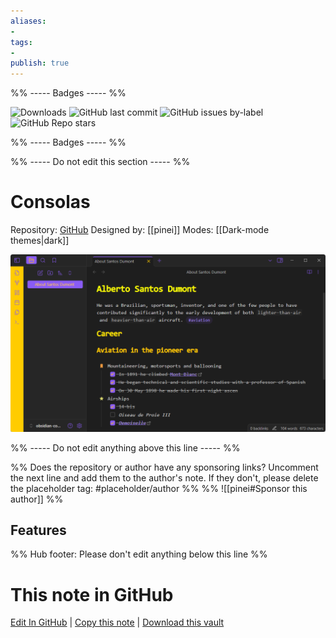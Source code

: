 ```yaml
---
aliases:
- 
tags: 
- 
publish: true
---
```


%% ----- Badges ----- %%

![Downloads](https://img.shields.io/badge/downloads-1103-573E7A?style=for-the-badge&logo=)
![GitHub last commit](https://img.shields.io/github/last-commit/pinei/obsidian-consolas-theme?color=573E7A&label=last%20update&logo=github&style=for-the-badge)
![GitHub issues by-label](https://img.shields.io/github/issues/pinei/obsidian-consolas-theme/help%20wanted?color=573E7A&logo=github&style=for-the-badge) 
![GitHub Repo stars](https://img.shields.io/github/stars/pinei/obsidian-consolas-theme?color=573E7A&logo=github&style=for-the-badge)

%% ----- Badges ----- %%

%% ----- Do not edit this section ----- %%

# Consolas

Repository: [GitHub](https://github.com/pinei/obsidian-consolas-theme)
Designed by: [[pinei]]
Modes: [[Dark-mode themes|dark]]



![screenshot](https://github.com/pinei/obsidian-consolas-theme/raw/HEAD/screenshot.png)

%% ----- Do not edit anything above this line ----- %% 

%% Does the repository or author have any sponsoring links? Uncomment the next line and add them to the author's note. If they don't, please delete the placeholder tag: #placeholder/author %%
%% ![[pinei#Sponsor this author]] %%


## Features



%% Hub footer: Please don't edit anything below this line %%

# This note in GitHub

<span class="git-footer">[Edit In GitHub](https://github.dev/obsidian-community/obsidian-hub/blob/main/02%20-%20Community%20Expansions/02.05%20All%20Community%20Expansions/Themes/Consolas.md "git-hub-edit-note") | [Copy this note](https://raw.githubusercontent.com/obsidian-community/obsidian-hub/main/02%20-%20Community%20Expansions/02.05%20All%20Community%20Expansions/Themes/Consolas.md "git-hub-copy-note") | [Download this vault](https://github.com/obsidian-community/obsidian-hub/archive/refs/heads/main.zip "git-hub-download-vault") </span>
